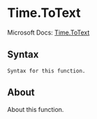 ---
---

# Time.ToText

Microsoft Docs: [Time.ToText](https://docs.microsoft.com/en-us/powerquery-m/time-totext)

## Syntax

```
Syntax for this function.
```

## About

About this function.

